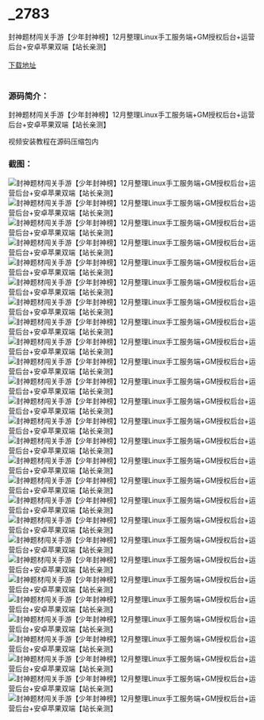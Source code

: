 # _2783
封神题材闯关手游【少年封神榜】12月整理Linux手工服务端+GM授权后台+运营后台+安卓苹果双端【站长亲测】
<br/></br>
[下载地址](https://www.uuid2.com/2783.html "下载地址")
<br/></br>
<h3>源码简介：</h3>
<p>封神题材闯关手游【少年封神榜】12月整理Linux手工服务端+GM授权后台+运营后台+安卓苹果双端【站长亲测】<p>
<p>视频安装教程在源码压缩包内<p>
<h3>截图：</h3>
<img src="https://www.uuid2.com/wp-content/uploads/img/202112/68975b0550.jpg" alt="封神题材闯关手游【少年封神榜】12月整理Linux手工服务端+GM授权后台+运营后台+安卓苹果双端【站长亲测】"><img src="https://www.uuid2.com/wp-content/uploads/img/202112/25cb8ca326.jpg" alt="封神题材闯关手游【少年封神榜】12月整理Linux手工服务端+GM授权后台+运营后台+安卓苹果双端【站长亲测】"><img src="https://www.uuid2.com/wp-content/uploads/img/202112/edc565d101.jpg" alt="封神题材闯关手游【少年封神榜】12月整理Linux手工服务端+GM授权后台+运营后台+安卓苹果双端【站长亲测】"><img src="https://www.uuid2.com/wp-content/uploads/img/202112/533563d641.jpg" alt="封神题材闯关手游【少年封神榜】12月整理Linux手工服务端+GM授权后台+运营后台+安卓苹果双端【站长亲测】"><img src="https://www.uuid2.com/wp-content/uploads/img/202112/0b134e7735.jpg" alt="封神题材闯关手游【少年封神榜】12月整理Linux手工服务端+GM授权后台+运营后台+安卓苹果双端【站长亲测】"><img src="https://www.uuid2.com/wp-content/uploads/img/202112/f791f91234.jpg" alt="封神题材闯关手游【少年封神榜】12月整理Linux手工服务端+GM授权后台+运营后台+安卓苹果双端【站长亲测】"><img src="https://www.uuid2.com/wp-content/uploads/img/202112/97cfa03626.jpg" alt="封神题材闯关手游【少年封神榜】12月整理Linux手工服务端+GM授权后台+运营后台+安卓苹果双端【站长亲测】"><img src="https://www.uuid2.com/wp-content/uploads/img/202112/e67d1df423.jpg" alt="封神题材闯关手游【少年封神榜】12月整理Linux手工服务端+GM授权后台+运营后台+安卓苹果双端【站长亲测】"><img src="https://www.uuid2.com/wp-content/uploads/img/202112/3e82ca7869.jpg" alt="封神题材闯关手游【少年封神榜】12月整理Linux手工服务端+GM授权后台+运营后台+安卓苹果双端【站长亲测】"><img src="https://www.uuid2.com/wp-content/uploads/img/202112/6f4db1e530.jpg" alt="封神题材闯关手游【少年封神榜】12月整理Linux手工服务端+GM授权后台+运营后台+安卓苹果双端【站长亲测】"><img src="https://www.uuid2.com/wp-content/uploads/img/202112/9ea0a70594.jpg" alt="封神题材闯关手游【少年封神榜】12月整理Linux手工服务端+GM授权后台+运营后台+安卓苹果双端【站长亲测】"><img src="https://www.uuid2.com/wp-content/uploads/img/202112/4082433898.jpg" alt="封神题材闯关手游【少年封神榜】12月整理Linux手工服务端+GM授权后台+运营后台+安卓苹果双端【站长亲测】"><img src="https://www.uuid2.com/wp-content/uploads/img/202112/f22a667251.jpg" alt="封神题材闯关手游【少年封神榜】12月整理Linux手工服务端+GM授权后台+运营后台+安卓苹果双端【站长亲测】"><img src="https://www.uuid2.com/wp-content/uploads/img/202112/ee80730305.jpg" alt="封神题材闯关手游【少年封神榜】12月整理Linux手工服务端+GM授权后台+运营后台+安卓苹果双端【站长亲测】"><img src="https://www.uuid2.com/wp-content/uploads/img/202112/51b9ab7256.jpg" alt="封神题材闯关手游【少年封神榜】12月整理Linux手工服务端+GM授权后台+运营后台+安卓苹果双端【站长亲测】"><img src="https://www.uuid2.com/wp-content/uploads/img/202112/ca84bb4936.jpg" alt="封神题材闯关手游【少年封神榜】12月整理Linux手工服务端+GM授权后台+运营后台+安卓苹果双端【站长亲测】"><img src="https://www.uuid2.com/wp-content/uploads/img/202112/04574c4399.jpg" alt="封神题材闯关手游【少年封神榜】12月整理Linux手工服务端+GM授权后台+运营后台+安卓苹果双端【站长亲测】"><img src="https://www.uuid2.com/wp-content/uploads/img/202112/abd02bc437.jpg" alt="封神题材闯关手游【少年封神榜】12月整理Linux手工服务端+GM授权后台+运营后台+安卓苹果双端【站长亲测】"><img src="https://www.uuid2.com/wp-content/uploads/img/202112/7312022278.jpg" alt="封神题材闯关手游【少年封神榜】12月整理Linux手工服务端+GM授权后台+运营后台+安卓苹果双端【站长亲测】"><img src="https://www.uuid2.com/wp-content/uploads/img/202112/2092fda931.jpg" alt="封神题材闯关手游【少年封神榜】12月整理Linux手工服务端+GM授权后台+运营后台+安卓苹果双端【站长亲测】"><img src="https://www.uuid2.com/wp-content/uploads/img/202112/56b1fc9172.jpg" alt="封神题材闯关手游【少年封神榜】12月整理Linux手工服务端+GM授权后台+运营后台+安卓苹果双端【站长亲测】"><img src="https://www.uuid2.com/wp-content/uploads/img/202112/bc7d338578.jpg" alt="封神题材闯关手游【少年封神榜】12月整理Linux手工服务端+GM授权后台+运营后台+安卓苹果双端【站长亲测】"><img src="https://www.uuid2.com/wp-content/uploads/img/202112/928fe11700.jpg" alt="封神题材闯关手游【少年封神榜】12月整理Linux手工服务端+GM授权后台+运营后台+安卓苹果双端【站长亲测】"><img src="https://www.uuid2.com/wp-content/uploads/img/202112/d454ff8107.jpg" alt="封神题材闯关手游【少年封神榜】12月整理Linux手工服务端+GM授权后台+运营后台+安卓苹果双端【站长亲测】"><img src="https://www.uuid2.com/wp-content/uploads/img/202112/7c844d5890.jpg" alt="封神题材闯关手游【少年封神榜】12月整理Linux手工服务端+GM授权后台+运营后台+安卓苹果双端【站长亲测】"><img src="https://www.uuid2.com/wp-content/uploads/img/202112/68ab9be550.jpg" alt="封神题材闯关手游【少年封神榜】12月整理Linux手工服务端+GM授权后台+运营后台+安卓苹果双端【站长亲测】"><img src="https://www.uuid2.com/wp-content/uploads/img/202112/62c495d988.jpg" alt="封神题材闯关手游【少年封神榜】12月整理Linux手工服务端+GM授权后台+运营后台+安卓苹果双端【站长亲测】">
